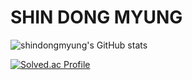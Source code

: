 # SHIN DONG MYUNG

![shindongmyung's GitHub stats](https://github-readme-stats.vercel.app/api?username=sdm6410&show_icons=true&theme=radical)

[![Solved.ac Profile](http://mazassumnida.wtf/api/v2/generate_badge?boj=sdm6410)](https://solved.ac/sdm6410/)
